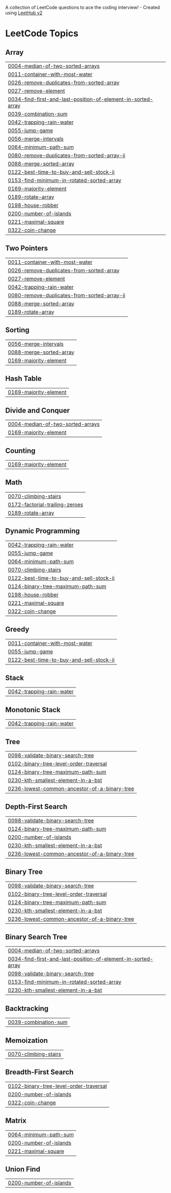 A collection of LeetCode questions to ace the coding interview! - Created using [LeetHub v2](https://github.com/arunbhardwaj/LeetHub-2.0)
<!---LeetCode Topics Start-->
# LeetCode Topics
## Array
|  |
| ------- |
| [0004-median-of-two-sorted-arrays](https://github.com/Tanim57/leetcode/tree/master/0004-median-of-two-sorted-arrays) |
| [0011-container-with-most-water](https://github.com/Tanim57/leetcode/tree/master/0011-container-with-most-water) |
| [0026-remove-duplicates-from-sorted-array](https://github.com/Tanim57/leetcode/tree/master/0026-remove-duplicates-from-sorted-array) |
| [0027-remove-element](https://github.com/Tanim57/leetcode/tree/master/0027-remove-element) |
| [0034-find-first-and-last-position-of-element-in-sorted-array](https://github.com/Tanim57/leetcode/tree/master/0034-find-first-and-last-position-of-element-in-sorted-array) |
| [0039-combination-sum](https://github.com/Tanim57/leetcode/tree/master/0039-combination-sum) |
| [0042-trapping-rain-water](https://github.com/Tanim57/leetcode/tree/master/0042-trapping-rain-water) |
| [0055-jump-game](https://github.com/Tanim57/leetcode/tree/master/0055-jump-game) |
| [0056-merge-intervals](https://github.com/Tanim57/leetcode/tree/master/0056-merge-intervals) |
| [0064-minimum-path-sum](https://github.com/Tanim57/leetcode/tree/master/0064-minimum-path-sum) |
| [0080-remove-duplicates-from-sorted-array-ii](https://github.com/Tanim57/leetcode/tree/master/0080-remove-duplicates-from-sorted-array-ii) |
| [0088-merge-sorted-array](https://github.com/Tanim57/leetcode/tree/master/0088-merge-sorted-array) |
| [0122-best-time-to-buy-and-sell-stock-ii](https://github.com/Tanim57/leetcode/tree/master/0122-best-time-to-buy-and-sell-stock-ii) |
| [0153-find-minimum-in-rotated-sorted-array](https://github.com/Tanim57/leetcode/tree/master/0153-find-minimum-in-rotated-sorted-array) |
| [0169-majority-element](https://github.com/Tanim57/leetcode/tree/master/0169-majority-element) |
| [0189-rotate-array](https://github.com/Tanim57/leetcode/tree/master/0189-rotate-array) |
| [0198-house-robber](https://github.com/Tanim57/leetcode/tree/master/0198-house-robber) |
| [0200-number-of-islands](https://github.com/Tanim57/leetcode/tree/master/0200-number-of-islands) |
| [0221-maximal-square](https://github.com/Tanim57/leetcode/tree/master/0221-maximal-square) |
| [0322-coin-change](https://github.com/Tanim57/leetcode/tree/master/0322-coin-change) |
## Two Pointers
|  |
| ------- |
| [0011-container-with-most-water](https://github.com/Tanim57/leetcode/tree/master/0011-container-with-most-water) |
| [0026-remove-duplicates-from-sorted-array](https://github.com/Tanim57/leetcode/tree/master/0026-remove-duplicates-from-sorted-array) |
| [0027-remove-element](https://github.com/Tanim57/leetcode/tree/master/0027-remove-element) |
| [0042-trapping-rain-water](https://github.com/Tanim57/leetcode/tree/master/0042-trapping-rain-water) |
| [0080-remove-duplicates-from-sorted-array-ii](https://github.com/Tanim57/leetcode/tree/master/0080-remove-duplicates-from-sorted-array-ii) |
| [0088-merge-sorted-array](https://github.com/Tanim57/leetcode/tree/master/0088-merge-sorted-array) |
| [0189-rotate-array](https://github.com/Tanim57/leetcode/tree/master/0189-rotate-array) |
## Sorting
|  |
| ------- |
| [0056-merge-intervals](https://github.com/Tanim57/leetcode/tree/master/0056-merge-intervals) |
| [0088-merge-sorted-array](https://github.com/Tanim57/leetcode/tree/master/0088-merge-sorted-array) |
| [0169-majority-element](https://github.com/Tanim57/leetcode/tree/master/0169-majority-element) |
## Hash Table
|  |
| ------- |
| [0169-majority-element](https://github.com/Tanim57/leetcode/tree/master/0169-majority-element) |
## Divide and Conquer
|  |
| ------- |
| [0004-median-of-two-sorted-arrays](https://github.com/Tanim57/leetcode/tree/master/0004-median-of-two-sorted-arrays) |
| [0169-majority-element](https://github.com/Tanim57/leetcode/tree/master/0169-majority-element) |
## Counting
|  |
| ------- |
| [0169-majority-element](https://github.com/Tanim57/leetcode/tree/master/0169-majority-element) |
## Math
|  |
| ------- |
| [0070-climbing-stairs](https://github.com/Tanim57/leetcode/tree/master/0070-climbing-stairs) |
| [0172-factorial-trailing-zeroes](https://github.com/Tanim57/leetcode/tree/master/0172-factorial-trailing-zeroes) |
| [0189-rotate-array](https://github.com/Tanim57/leetcode/tree/master/0189-rotate-array) |
## Dynamic Programming
|  |
| ------- |
| [0042-trapping-rain-water](https://github.com/Tanim57/leetcode/tree/master/0042-trapping-rain-water) |
| [0055-jump-game](https://github.com/Tanim57/leetcode/tree/master/0055-jump-game) |
| [0064-minimum-path-sum](https://github.com/Tanim57/leetcode/tree/master/0064-minimum-path-sum) |
| [0070-climbing-stairs](https://github.com/Tanim57/leetcode/tree/master/0070-climbing-stairs) |
| [0122-best-time-to-buy-and-sell-stock-ii](https://github.com/Tanim57/leetcode/tree/master/0122-best-time-to-buy-and-sell-stock-ii) |
| [0124-binary-tree-maximum-path-sum](https://github.com/Tanim57/leetcode/tree/master/0124-binary-tree-maximum-path-sum) |
| [0198-house-robber](https://github.com/Tanim57/leetcode/tree/master/0198-house-robber) |
| [0221-maximal-square](https://github.com/Tanim57/leetcode/tree/master/0221-maximal-square) |
| [0322-coin-change](https://github.com/Tanim57/leetcode/tree/master/0322-coin-change) |
## Greedy
|  |
| ------- |
| [0011-container-with-most-water](https://github.com/Tanim57/leetcode/tree/master/0011-container-with-most-water) |
| [0055-jump-game](https://github.com/Tanim57/leetcode/tree/master/0055-jump-game) |
| [0122-best-time-to-buy-and-sell-stock-ii](https://github.com/Tanim57/leetcode/tree/master/0122-best-time-to-buy-and-sell-stock-ii) |
## Stack
|  |
| ------- |
| [0042-trapping-rain-water](https://github.com/Tanim57/leetcode/tree/master/0042-trapping-rain-water) |
## Monotonic Stack
|  |
| ------- |
| [0042-trapping-rain-water](https://github.com/Tanim57/leetcode/tree/master/0042-trapping-rain-water) |
## Tree
|  |
| ------- |
| [0098-validate-binary-search-tree](https://github.com/Tanim57/leetcode/tree/master/0098-validate-binary-search-tree) |
| [0102-binary-tree-level-order-traversal](https://github.com/Tanim57/leetcode/tree/master/0102-binary-tree-level-order-traversal) |
| [0124-binary-tree-maximum-path-sum](https://github.com/Tanim57/leetcode/tree/master/0124-binary-tree-maximum-path-sum) |
| [0230-kth-smallest-element-in-a-bst](https://github.com/Tanim57/leetcode/tree/master/0230-kth-smallest-element-in-a-bst) |
| [0236-lowest-common-ancestor-of-a-binary-tree](https://github.com/Tanim57/leetcode/tree/master/0236-lowest-common-ancestor-of-a-binary-tree) |
## Depth-First Search
|  |
| ------- |
| [0098-validate-binary-search-tree](https://github.com/Tanim57/leetcode/tree/master/0098-validate-binary-search-tree) |
| [0124-binary-tree-maximum-path-sum](https://github.com/Tanim57/leetcode/tree/master/0124-binary-tree-maximum-path-sum) |
| [0200-number-of-islands](https://github.com/Tanim57/leetcode/tree/master/0200-number-of-islands) |
| [0230-kth-smallest-element-in-a-bst](https://github.com/Tanim57/leetcode/tree/master/0230-kth-smallest-element-in-a-bst) |
| [0236-lowest-common-ancestor-of-a-binary-tree](https://github.com/Tanim57/leetcode/tree/master/0236-lowest-common-ancestor-of-a-binary-tree) |
## Binary Tree
|  |
| ------- |
| [0098-validate-binary-search-tree](https://github.com/Tanim57/leetcode/tree/master/0098-validate-binary-search-tree) |
| [0102-binary-tree-level-order-traversal](https://github.com/Tanim57/leetcode/tree/master/0102-binary-tree-level-order-traversal) |
| [0124-binary-tree-maximum-path-sum](https://github.com/Tanim57/leetcode/tree/master/0124-binary-tree-maximum-path-sum) |
| [0230-kth-smallest-element-in-a-bst](https://github.com/Tanim57/leetcode/tree/master/0230-kth-smallest-element-in-a-bst) |
| [0236-lowest-common-ancestor-of-a-binary-tree](https://github.com/Tanim57/leetcode/tree/master/0236-lowest-common-ancestor-of-a-binary-tree) |
## Binary Search Tree
|  |
| ------- |
| [0004-median-of-two-sorted-arrays](https://github.com/Tanim57/leetcode/tree/master/0004-median-of-two-sorted-arrays) |
| [0034-find-first-and-last-position-of-element-in-sorted-array](https://github.com/Tanim57/leetcode/tree/master/0034-find-first-and-last-position-of-element-in-sorted-array) |
| [0098-validate-binary-search-tree](https://github.com/Tanim57/leetcode/tree/master/0098-validate-binary-search-tree) |
| [0153-find-minimum-in-rotated-sorted-array](https://github.com/Tanim57/leetcode/tree/master/0153-find-minimum-in-rotated-sorted-array) |
| [0230-kth-smallest-element-in-a-bst](https://github.com/Tanim57/leetcode/tree/master/0230-kth-smallest-element-in-a-bst) |
## Backtracking
|  |
| ------- |
| [0039-combination-sum](https://github.com/Tanim57/leetcode/tree/master/0039-combination-sum) |
## Memoization
|  |
| ------- |
| [0070-climbing-stairs](https://github.com/Tanim57/leetcode/tree/master/0070-climbing-stairs) |
## Breadth-First Search
|  |
| ------- |
| [0102-binary-tree-level-order-traversal](https://github.com/Tanim57/leetcode/tree/master/0102-binary-tree-level-order-traversal) |
| [0200-number-of-islands](https://github.com/Tanim57/leetcode/tree/master/0200-number-of-islands) |
| [0322-coin-change](https://github.com/Tanim57/leetcode/tree/master/0322-coin-change) |
## Matrix
|  |
| ------- |
| [0064-minimum-path-sum](https://github.com/Tanim57/leetcode/tree/master/0064-minimum-path-sum) |
| [0200-number-of-islands](https://github.com/Tanim57/leetcode/tree/master/0200-number-of-islands) |
| [0221-maximal-square](https://github.com/Tanim57/leetcode/tree/master/0221-maximal-square) |
## Union Find
|  |
| ------- |
| [0200-number-of-islands](https://github.com/Tanim57/leetcode/tree/master/0200-number-of-islands) |
<!---LeetCode Topics End-->